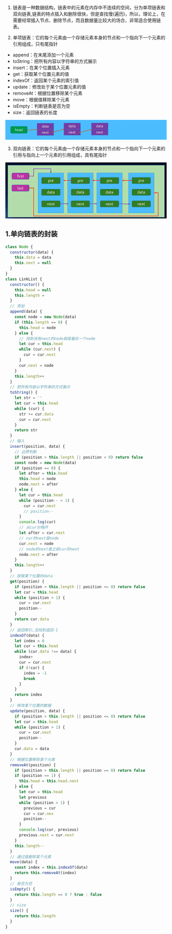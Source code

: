 1. 链表是一种数据结构，链表中的元素在内存中不连续的空间，分为单项链表和双向链表,链表的特点插入和删除很快，但是查找慢(遍历)，所以，理论上，在需要经常插入节点、删除节点，而且数据量比较大的场合，非常适合使用链表。

2. 单项链表：它的每个元素由一个存储元素本身的节点和一个指向下一个元素的引用组成，只有尾指针
- append：在末尾添加一个元素
- toString：把所有内容以字符串的方式展示
- insert：在某个位置插入元素
- get：获取某个位置元素的值
- indexOf：返回某个元素的索引值
- update：修改处于某个位置元素的值
- removeAt：根据位置移除某个元素
- move：根据值移除某个元素
- isEmpty：判断链表是否为空
- size：返回链表的长度

<img src="./单项链表.png">

3. 双向链表：它的每个元素由一个存储元素本身的节点和一个指向下一个元素的引用与指向上一个元素的引用组成，具有尾指针

<img src="./双向链表.png">

## 1.单向链表的封装
```js
class Node {
  constructor(data) {
    this.data = data
    this.next = null
  }
}
class LinkList {
  constructor() {
    this.head = null
    this.length = 
  }
  // 添加
  append(data) {
    const node = new Node(data)
    if (this.length == 0) {
      this.head = node
    } else {
      // 找到没有next的node就是最后一个node
      let cur = this.head
      while (cur.next) {
        cur = cur.next
      }
      cur.next = node
    }
    this.length++
  }
  // 把所有内容以字符串的方式展示
  toString() {
    let str = ''
    let cur = this.head
    while (cur) {
      str += cur.data
      cur = cur.next
    }
    return str
  }
  // 插入
  insert(position, data) {
    // 边界判断
    if (position > this.length || position < 0) return false
    const node = new Node(data)
    if (position == 0) {
      let after = this.head
      this.head = node
      node.next = after
    } else {
      let cur = this.head
      while (position-- > 1) {
        cur = cur.next
        // position--
      }
      console.log(cur)
      // 从cur分隔开
      let after = cur.next
      // cur的next是node
      cur.next = node
      // node的next是之前cur的next
      node.next = after
    }
    this.length++
  }
  // 获取某个位置的data
  get(position) {
    if (position > this.length || position <= 0) return false
    let cur = this.head
    while (position > 1) {
      cur = cur.next
      position--
    }
    return cur.data
  }
  // 返回索引,没找到返回-1
  indexOf(data) {
    let index = 0
    let cur = this.head
    while (cur.data !== data) {
      index+
      cur = cur.next
      if (!cur) {
        index = -1
        break
      }
    }
    return index
  }
  // 修改某个位置的数据
  update(position, data) {
    if (position > this.length || position <= 0) return false
    let cur = this.head
    while (position > 1) {
      cur = cur.next
      position--
    }
    cur.data = data
  }
  // 根据位置移除某个元素
  removeAt(position) {
    if (position > this.length || position == 0) return false
    if (position == 1) {
      this.head = this.head.next
    } else {
      let cur = this.head
      let previous
      while (position > 1) {
        previous = cur
        cur = cur.nex
        position--
      }
      console.log(cur, previous)
      previous.next = cur.next
    }
    this.length--
  }
  // 通过值删除某个元素
  move(data) {
    const index = this.indexOf(data)
    return this.removeAt(index)
  }
  // 是否为空
  isEmpty() {
    return this.length == 0 ? true : false
  }
  // size
  size() {
    return this.length
  }
}
```